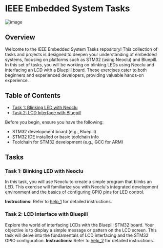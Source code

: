 # IEEE Embedded System Tasks
![image](https://github.com/NaderMohamed325/IEEE--Task/assets/112278447/b95fa064-9f2f-41f5-a433-6e03c3e5c2cd)

## Overview

Welcome to the IEEE Embedded System Tasks repository! This collection of tasks and projects is designed to deepen your understanding of embedded systems, focusing on platforms such as STM32 (using Neoclu) and Bluepill. In this set of tasks, you will be working on blinking LEDs using Neoclu and interfacing an LCD with a Bluepill board. These exercises cater to both beginners and experienced developers, providing valuable hands-on experience.

## Table of Contents



   - [Task 1: Blinking LED with Neoclu](#task-1-blinking-led-with-neoclu)
   - [Task 2: LCD Interface with Bluepill](#task-2-lcd-interface-with-bluepill)



Before you begin, ensure you have the following:

- STM32 development board (e.g., Bluepill)
- STM32 IDE installed or basic toolchain info
- Toolchain for STM32 development (e.g., GCC for ARM)


## Tasks

### Task 1: Blinking LED with Neoclu

In this task, you will use Neoclu to create a simple program that blinks an LED. This exercise will familiarize you with Neoclu's integrated development environment and the basics of configuring GPIO pins for LED control.

**Instructions:** Refer to [help_1](https://github.com/NaderMohamed325/IEEE--Task/blob/main/Stm32/README.md) for detailed instructions.

### Task 2: LCD Interface with Bluepill

Explore the world of interfacing LCDs with the Bluepill STM32 board. Your objective is to display a simple message or pattern on the LCD screen.
This task will delve into the fundamentals of LCD interfacing and the STM32 GPIO configuration.
**Instructions:** Refer to [help_2](https://github.com/NaderMohamed325/IEEE--Task/blob/main/BluePill/README.md) for detailed instructions.


